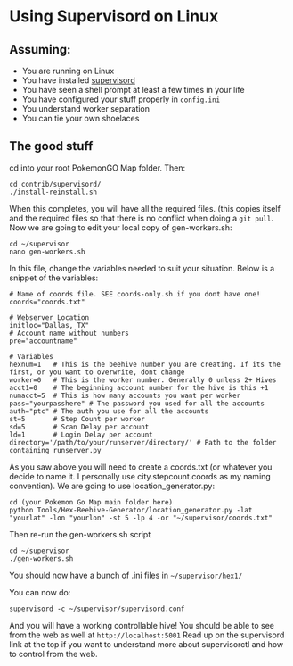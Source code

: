 # Using Supervisord on Linux

## Assuming:

* You are running on Linux
* You have installed [supervisord](http://supervisord.org/)
* You have seen a shell prompt at least a few times in your life
* You have configured your stuff properly in `config.ini`
* You understand worker separation
* You can tie your own shoelaces

## The good stuff

cd into your root PokemonGO Map folder. Then:

    cd contrib/supervisord/
    ./install-reinstall.sh

When this completes, you will have all the required files. (this copies itself and the required files so that there is no conflict when doing a `git pull`. Now we are going to edit your local copy of gen-workers.sh:
    
    cd ~/supervisor
    nano gen-workers.sh


In this file, change the variables needed to suit your situation. Below is a snippet of the variables:

    # Name of coords file. SEE coords-only.sh if you dont have one!
    coords="coords.txt"

    # Webserver Location
    initloc="Dallas, TX"
    # Account name without numbers
    pre="accountname"

    # Variables
    hexnum=1   # This is the beehive number you are creating. If its the first, or you want to overwrite, dont change
    worker=0   # This is the worker number. Generally 0 unless 2+ Hives
    acct1=0    # The beginning account number for the hive is this +1
    numacct=5  # This is how many accounts you want per worker
    pass="yourpasshere" # The password you used for all the accounts
    auth="ptc" # The auth you use for all the accounts
    st=5       # Step Count per worker
    sd=5       # Scan Delay per account
    ld=1       # Login Delay per account
    directory='/path/to/your/runserver/directory/' # Path to the folder containing runserver.py

As you saw above you will need to create a coords.txt (or whatever you decide to name it. I personally use city.stepcount.coords as my naming convention). We are going to use location_generator.py:
    
    cd (your Pokemon Go Map main folder here)
    python Tools/Hex-Beehive-Generator/location_generator.py -lat "yourlat" -lon "yourlon" -st 5 -lp 4 -or "~/supervisor/coords.txt"

Then re-run the gen-workers.sh script

    cd ~/supervisor
    ./gen-workers.sh

You should now have a bunch of .ini files in `~/supervisor/hex1/`

You can now do:

    supervisord -c ~/supervisor/supervisord.conf

And you will have a working controllable hive! You should be able to see from the web as well at `http://localhost:5001` Read up on the supervisord link at the top if you want to understand more about supervisorctl and how to control from the web.
